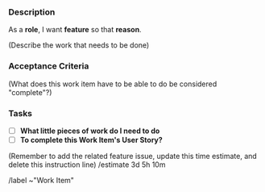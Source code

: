 ### Description

As a **role**, I want **feature** so that **reason**.

(Describe the work that needs to be done)

### Acceptance Criteria

(What does this work item have to be able to do be considered "complete"?)

### Tasks

- [ ] **What little pieces of work do I need to do**
- [ ] **To complete this Work Item's User Story?**

(Remember to add the related feature issue, update this time estimate,
and delete this instruction line)
/estimate 3d 5h 10m

/label ~"Work Item"
